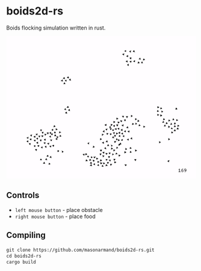 
# boids2d-rs
Boids flocking simulation written in rust.

<img src='https://raw.githubusercontent.com/masonarmand/boids2d-rs/main/boids.gif'>

## Controls
- `left mouse button` - place obstacle
- `right mouse button` - place food


## Compiling
```
git clone https://github.com/masonarmand/boids2d-rs.git
cd boids2d-rs
cargo build
```
